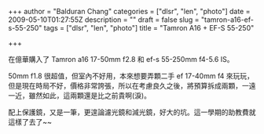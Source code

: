 +++
author = "Balduran Chang"
categories = ["dlsr", "len", "photo"]
date = 2009-05-10T01:27:55Z
description = ""
draft = false
slug = "tamron-a16-ef-s-55-250"
tags = ["dlsr", "len", "photo"]
title = "Tamron A16 + EF-S 55-250"

+++


在億華購入了 Tamron a16 17-50mm f2.8 和 ef-s 55-250mm f4-5.6 IS。

50mm f1.8 很超值，但室內不好用，本來想要弄顆二手 ef 17-40mm f4 來玩玩，但是現在時局不好，價格非常誇張，所以在考慮良久之後，將預算拆成兩顆，一遠一近，雖然如此，這兩顆還是比之前貴啊(淚)。

配上保護鏡，又是一筆，更遑論濾光鏡和減光鏡，好大的坑。這一學期的助教費就這樣了去了~~

